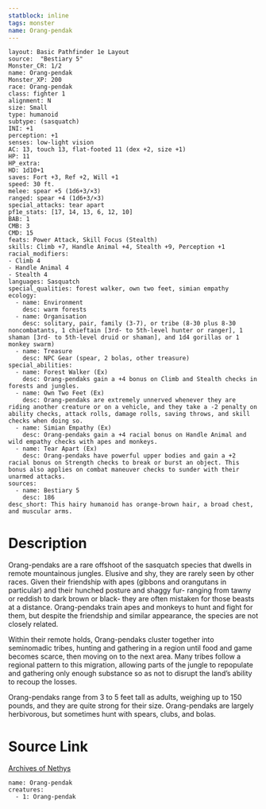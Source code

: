 ```yaml
---
statblock: inline
tags: monster
name: Orang-pendak
---
```

```statblock
layout: Basic Pathfinder 1e Layout
source:  "Bestiary 5"
Monster_CR: 1/2
name: Orang-pendak
Monster_XP: 200
race: Orang-pendak
class: fighter 1
alignment: N
size: Small
type: humanoid
subtype: (sasquatch)
INI: +1
perception: +1
senses: low-light vision
AC: 13, touch 13, flat-footed 11 (dex +2, size +1)
HP: 11
HP_extra: 
HD: 1d10+1
saves: Fort +3, Ref +2, Will +1
speed: 30 ft.
melee: spear +5 (1d6+3/×3)
ranged: spear +4 (1d6+3/×3)
special_attacks: tear apart
pf1e_stats: [17, 14, 13, 6, 12, 10]
BAB: 1
CMB: 3
CMD: 15
feats: Power Attack, Skill Focus (Stealth)
skills: Climb +7, Handle Animal +4, Stealth +9, Perception +1
racial_modifiers:
- Climb 4
- Handle Animal 4
- Stealth 4
languages: Sasquatch
special_qualities: forest walker, own two feet, simian empathy
ecology:
  - name: Environment
    desc: warm forests
  - name: Organisation
    desc: solitary, pair, family (3-7), or tribe (8-30 plus 8-30 noncombatants, 1 chieftain [3rd- to 5th-level hunter or ranger], 1 shaman [3rd- to 5th-level druid or shaman], and 1d4 gorillas or 1 monkey swarm)
  - name: Treasure
    desc: NPC Gear (spear, 2 bolas, other treasure)
special_abilities:
  - name: Forest Walker (Ex)
    desc: Orang-pendaks gain a +4 bonus on Climb and Stealth checks in forests and jungles.
  - name: Own Two Feet (Ex)
    desc: Orang-pendaks are extremely unnerved whenever they are riding another creature or on a vehicle, and they take a -2 penalty on ability checks, attack rolls, damage rolls, saving throws, and skill checks when doing so.
  - name: Simian Empathy (Ex)
    desc: Orang-pendaks gain a +4 racial bonus on Handle Animal and wild empathy checks with apes and monkeys.
  - name: Tear Apart (Ex)
    desc: Orang-pendaks have powerful upper bodies and gain a +2 racial bonus on Strength checks to break or burst an object. This bonus also applies on combat maneuver checks to sunder with their unarmed attacks.
sources:
  - name: Bestiary 5
    desc: 186
desc_short: This hairy humanoid has orange-brown hair, a broad chest, and muscular arms.
```
# Description
Orang-pendaks are a rare offshoot of the sasquatch species that dwells in remote mountainous jungles. Elusive and shy, they are rarely seen by other races. Given their friendship with apes (gibbons and orangutans in particular) and their hunched posture and shaggy fur- ranging from tawny or reddish to dark brown or black- they are often mistaken for those beasts at a distance. Orang-pendaks train apes and monkeys to hunt and fight for them, but despite the friendship and similar appearance, the species are not closely related.

 Within their remote holds, Orang-pendaks cluster together into seminomadic tribes, hunting and gathering in a region until food and game becomes scarce, then moving on to the next area. Many tribes follow a regional pattern to this migration, allowing parts of the jungle to repopulate and gathering only enough substance so as not to disrupt the land’s ability to recoup the losses.

 Orang-pendaks range from 3 to 5 feet tall as adults, weighing up to 150 pounds, and they are quite strong for their size. Orang-pendaks are largely herbivorous, but sometimes hunt with spears, clubs, and bolas.
# Source Link
[Archives of Nethys](https://aonprd.com/MonsterDisplay.aspx?ItemName=Orang-pendak)
```encounter-table
name: Orang-pendak
creatures:
  - 1: Orang-pendak
```
